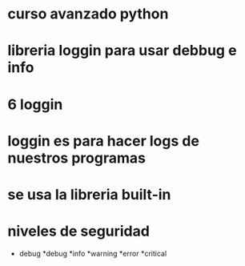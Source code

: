 # curso avanzado python

# libreria loggin para usar debbug e info

# 6 loggin
# loggin es para hacer logs de nuestros programas
# se usa la libreria built-in
# niveles de seguridad
* debug
*debug
*info
*warning
*error
*critical
#
